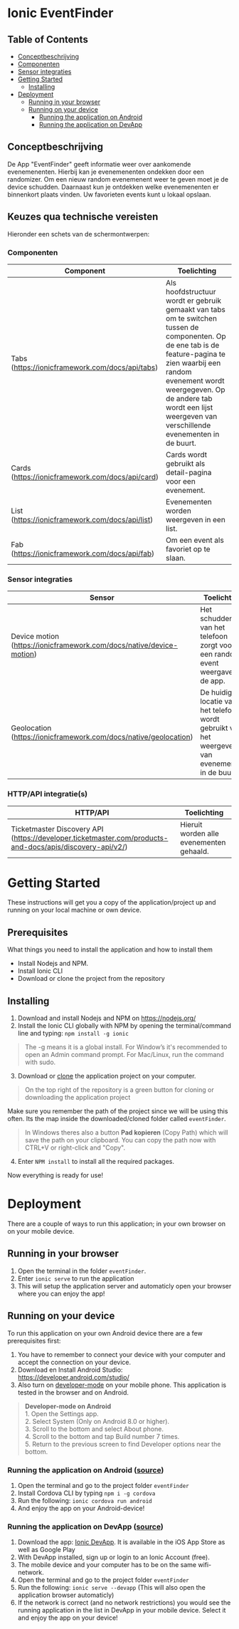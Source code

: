 # Ionic EventFinder

## Table of Contents
- [Conceptbeschrijving](#Conceptbeschrijving)
- [Componenten](#Componenten)
- [Sensor integraties](#Sensor-integraties)
- [Getting Started](#Getting-Started)
    - [Installing](#Installing)
- [Deployment](#Deployment)
    - [Running in your browser](#Running-in-your-browser)
    - [Running on your device](#Running-on-your-device)
        - [Running the application on Android](#Running-the-application-on-Android-source)
        - [Running the application on DevApp](#Running-the-application-on-DevApp-source)
        
## Conceptbeschrijving
De App "EventFinder" geeft informatie weer over aankomende evenemenenten. Hierbij kan je evenemenenten ondekken door een randomizer. Om een nieuw random evenemenent weer te geven moet je de device schudden. Daarnaast kun je ontdekken welke evenemenenten er binnenkort plaats vinden. Uw favorieten events kunt u lokaal opslaan.


## Keuzes qua technische vereisten
Hieronder een schets van de schermontwerpen:
<insert img>

### Componenten

| Component | Toelichting |
| ------------- | ------------- |
| Tabs (https://ionicframework.com/docs/api/tabs)  | Als hoofdstructuur wordt er gebruik gemaakt van tabs om te switchen tussen de componenten. Op de ene tab is de feature-pagina te zien waarbij een random evenement wordt weergegeven. Op de andere tab wordt een lijst weergeven van verschillende evenementen in de buurt.  |
| Cards (https://ionicframework.com/docs/api/card)  | Cards wordt gebruikt als detail-pagina voor een evenement.  |
| List (https://ionicframework.com/docs/api/list)  | Evenementen worden weergeven in een list.  |
| Fab (https://ionicframework.com/docs/api/fab) | Om een event als favoriet op te slaan. |
    
### Sensor integraties

| Sensor | Toelichting |
| ------------- | ------------- |
| Device motion (https://ionicframework.com/docs/native/device-motion)  | Het schudden van het telefoon zorgt voor een random event weergave op de app.  |
| Geolocation (https://ionicframework.com/docs/native/geolocation)  | De huidige locatie van het telefoon wordt gebruikt voor het weergeven van evenementen in de buurt. |

### HTTP/API integratie(s)

| HTTP/API | Toelichting |
| ------------- | ------------- |
| Ticketmaster Discovery API (https://developer.ticketmaster.com/products-and-docs/apis/discovery-api/v2/)  | Hieruit worden alle evenementen gehaald.  |

# Getting Started
These instructions will get you a copy of the application/project up and running on your local machine or own device.

## Prerequisites
What things you need to install the application and how to install them
- Install Nodejs and NPM.
- Install Ionic CLI
- Download or clone the project from the repository 

## Installing
1. Download and install Nodejs and NPM on https://nodejs.org/
2. Install the Ionic CLI globally with NPM by opening the terminal/command line and typing: ```npm install -g ionic```

> The -g means it is a global install. For Window’s it's recommended to open an Admin command prompt. For Mac/Linux, run the command with sudo.<br/>

3. Download or [clone](https://help.github.com/articles/cloning-a-repository/#platform-all) the application project on your computer.
> On the top right of the repository is a green button for cloning or downloading the application project

Make sure you remember the path of the project since we will be using this often. Its the map inside the downloaded/cloned folder called ```eventFinder```.

> In Windows theres also a button **Pad kopieren** (Copy Path) which will save the path on your clipboard. You can copy the path now with CTRL+V or right-click and "Copy".

4. Enter ``NPM install`` to install all the required packages.
    
Now everything is ready for use!

# Deployment
There are a couple of ways to run this application; in your own browser on on your mobile device.

## Running in your browser
1. Open the terminal in the folder ```eventFinder```.
2. Enter ``ionic serve`` to run the application 
3. This will setup the application server and automaticly open your browser where you can enjoy the app!

## Running on your device
To run this application on your own Android device there are a few prerequisites first:
1. You have to remember to connect your device with your computer and accept the connection on your device. 
2. Download en Install Android Studio: https://developer.android.com/studio/
3. Also turn on [developer-mode](https://developer.android.com/studio/debug/dev-options) on your mobile phone. This application is tested in the browser and on Android.

> **Developer-mode on Android**<br/>1. Open the Settings app.<br/>2. Select System (Only on Android 8.0 or higher).<br/>3. Scroll to the bottom and select About phone.<br/>4. Scroll to the bottom and tap Build number 7 times.<br/>5. Return to the previous screen to find Developer options near the bottom.<br/>

### Running the application on Android ([source](https://ionicframework.com/docs/building/android#running-with-cordova))
1. Open the terminal and go to the project folder ```eventFinder```
2. Install Cordova CLI by typing ``npm i -g cordova``
2. Run the following: ``ionic cordova run android``
3. And enjoy the app on your Android-device!

### Running the application on DevApp ([source](https://ionicframework.com/docs/building/running#ionic-devapp))
1. Download the app: [Ionic DevApp](https://ionicframework.com/docs/building/running#ionic-devapp). It is available in the iOS App Store as well as Google Play
2. With DevApp installed, sign up or login to an Ionic Account (free).
3. The mobile device and your computer has to be on the same wifi-network.
4. Open the terminal and go to the project folder ```eventFinder```
5. Run the following: ``ionic serve --devapp`` (This will also open the application browser automaticly)
6. If the network is correct (and no network restrictions) you would see the running application in the list in DevApp in your mobile device. Select it and enjoy the app on your device!
